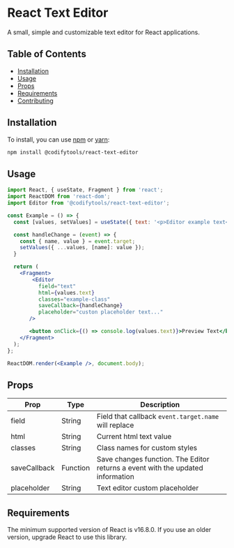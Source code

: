 # React Text Editor

A small, simple and customizable text editor for React applications.

## Table of Contents

* [Installation](#installation)
* [Usage](#usage)
* [Props](#props)
* [Requirements](#requirements)
* [Contributing](#contributing)

## Installation

To install, you can use [npm](https://npmjs.org/) or [yarn](https://yarnpkg.com):

```sh
npm install @codifytools/react-text-editor
```

## Usage
```jsx
import React, { useState, Fragment } from 'react';
import ReactDOM from 'react-dom';
import Editor from '@codifytools/react-text-editor';

const Example = () => {
  const [values, setValues] = useState({ text: '<p>Editor example text</p>' });

  const handleChange = (event) => {
    const { name, value } = event.target;
    setValues({ ...values, [name]: value });
  }

  return (
    <Fragment>
        <Editor
          field="text"
          html={values.text}
          classes="example-class"
          saveCallback={handleChange}
          placeholder="custon placeholder text..."
       />

       <button onClick={() => console.log(values.text)}>Preview Text</button>
    </Fragment>
  );
};

ReactDOM.render(<Example />, document.body);
```

## Props

| Prop                   | Type             | Description                                                                                                                                                                                                                                                          |
| ---------------------- | ---------------- | ------------------------------------------------------------------------------------------------------------------------------- |
| field                  | String           | Field that callback `event.target.name` will replace                                                                            |
| html                   | String           | Current html text value                                                                                                         |
| classes                | String           | Class names for custom styles                                                                                                   |
| saveCallback           | Function         | Save changes function. The Editor returns a event with the updated information                                                  |
| placeholder            | String           | Text editor custom placeholder                                                                                                  |                                                                                                                                                                                                                                     |

## Requirements

The minimum supported version of React is v16.8.0. If you use an older version, upgrade React to use this library.
